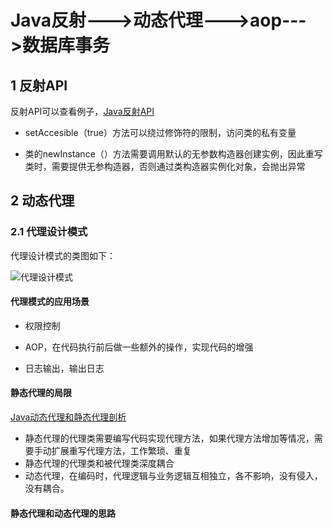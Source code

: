 #  Java反射--->动态代理--->aop--->数据库事务

## 1  反射API

反射API可以查看例子，[Java反射API](http://www.cnblogs.com/rollenholt/archive/2011/09/02/2163758.html) 

- setAccesible（true）方法可以绕过修饰符的限制，访问类的私有变量

- 类的newInstance（）方法需要调用默认的无参数构造器创建实例，因此重写类时，需要提供无参构造器，否则通过类构造器实例化对象，会抛出异常

## 2 动态代理

### 2.1 代理设计模式

代理设计模式的类图如下：  

![代理设计模式](https://ss0.bdstatic.com/70cFuHSh_Q1YnxGkpoWK1HF6hhy/it/u=1965692009,2527935801&fm=26&gp=0.jpg)

#### 代理模式的应用场景

- 权限控制

- AOP，在代码执行前后做一些额外的操作，实现代码的增强

- 日志输出，输出日志

#### 静态代理的局限

[Java动态代理和静态代理剖析](https://blog.csdn.net/qq_43171869/article/details/85268950)
- 静态代理的代理类需要编写代码实现代理方法，如果代理方法增加等情况，需要手动扩展重写代理方法，工作繁琐、重复
- 静态代理的代理类和被代理类深度耦合
- 动态代理，在编码时，代理逻辑与业务逻辑互相独立，各不影响，没有侵入，没有耦合。
#### 静态代理和动态代理的思路
